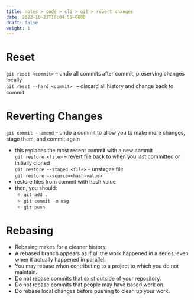 ```yaml
---
title: notes > code > cli > git > revert changes
date: 2022-10-23T16:04:59-0600
draft: false
weight: 1
---
```

# Reset
`git reset <commit>` – undo all commits after commit, preserving changes locally  
`git reset --hard <commit> ` – discard all history and change back to commit  

# Reverting Changes
`git commit --amend` – undo a commit to allow you to make more changes, stage them, and commit again  
- this replaces the most recent commit with a new commit  
`git restore <file>` – revert file back to when you last committed or initially cloned  
`git restore --staged <file>` – unstages file  
`git restore --source=<hash-value>`  
- restore files from commit with hash value <hash>
- then, you should:
  - `git add .`
  - `git commit -m msg`
  - `git push`

# Rebasing
- Rebasing makes for a cleaner history.
- A rebased branch appears as if all the work happened in a series, even when it actually happened in parallel.
- You may rebase when contributing to a project to which you do not maintain.
- Do not rebase commits that exist outside of your repository.
- Do not rebase commits that people may have based work on.
- Do rebase local changes before pushing to clean up your work.
